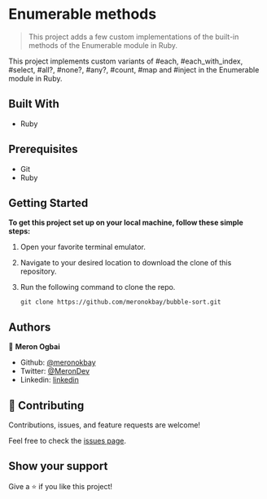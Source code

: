 # Enumerable methods

> This project adds a few custom implementations of the built-in methods of the Enumerable module in Ruby.

This project implements custom variants of #each, #each_with_index, #select, #all?, #none?, #any?, #count, #map and #inject in the Enumerable module in Ruby.

## Built With

- Ruby

## Prerequisites

- Git
- Ruby

## Getting Started

**To get this project set up on your local machine, follow these simple steps:**

1. Open your favorite terminal emulator.

2. Navigate to your desired location to download the clone of this repository.

3. Run the following command to clone the repo.

   `git clone https://github.com/meronokbay/bubble-sort.git`

## Authors

👤 **Meron Ogbai**

- Github: [@meronokbay](https://github.com/meronokbay)
- Twitter: [@MeronDev](https://twitter.com/MeronDev)
- Linkedin: [linkedin](https://linkedin.com/in/meron-ogbai-467414198/)

## 🤝 Contributing

Contributions, issues, and feature requests are welcome!

Feel free to check the [issues page](https://github.com/meronokbay/enumerable-methods/issues).

## Show your support

Give a ⭐️ if you like this project!
